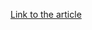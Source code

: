 [Link to the article](https://www.bleepingcomputer.com/news/security/qr-codes-bypass-browser-isolation-for-malicious-c2-communication/)
